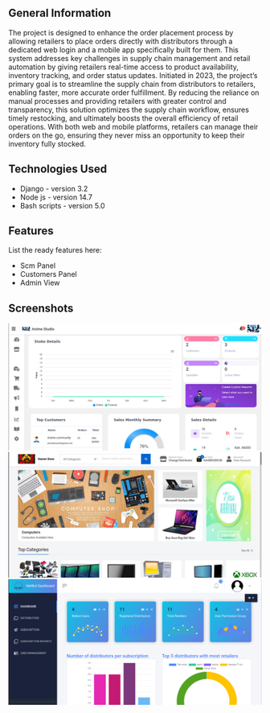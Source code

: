 
## General Information

The project is designed to enhance the order placement process by allowing retailers to place orders directly with distributors through a dedicated web login and a mobile app specifically built for them. This system addresses key challenges in supply chain management and retail automation by giving retailers real-time access to product availability, inventory tracking, and order status updates. Initiated in 2023, the project’s primary goal is to streamline the supply chain from distributors to retailers, enabling faster, more accurate order fulfillment. By reducing the reliance on manual processes and providing retailers with greater control and transparency, this solution optimizes the supply chain workflow, ensures timely restocking, and ultimately boosts the overall efficiency of retail operations. With both web and mobile platforms, retailers can manage their orders on the go, ensuring they never miss an opportunity to keep their inventory fully stocked.

## Technologies Used

- Django - version 3.2
- Node js - version 14.7
- Bash scripts - version 5.0

## Features

List the ready features here:

- Scm Panel
- Customers Panel
- Admin View

## Screenshots

![Example screenshot](./static/images/scm_dashboard.png)
![Example screenshot](./static/images/customer_dashboard.png)
![Example screenshot](./static/images/admin_panel.png)

<!-- If you have screenshots you'd like to share, include them here. -->


